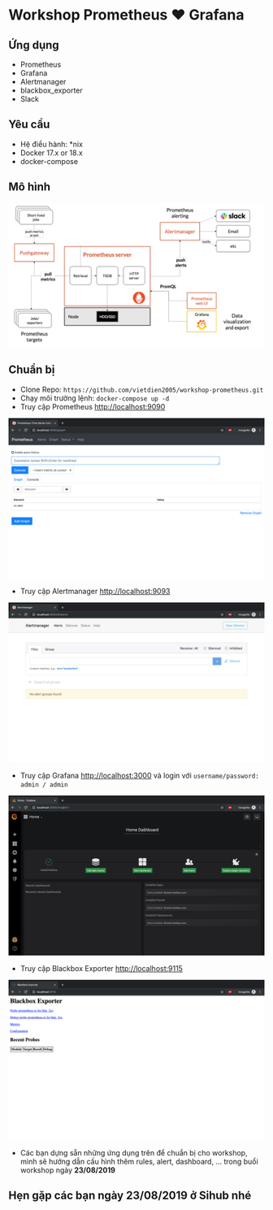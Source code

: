 # Workshop Prometheus ♥️ Grafana

## Ứng dụng

- Prometheus
- Grafana
- Alertmanager
- blackbox_exporter
- Slack

## Yêu cầu

- Hệ điều hành: *nix
- Docker 17.x or 18.x
- docker-compose

## Mô hình

![mohinh](./images/mohinh.png)

## Chuẩn bị

- Clone Repo: `https://github.com/vietdien2005/workshop-prometheus.git`
- Chạy môi trường lệnh: `docker-compose up -d`
- Truy cập Prometheus [http://localhost:9090](http://localhost:9090)

![prometheus](./images/prometheus.png)

- Truy cập Alertmanager [http://localhost:9093](http://localhost:9093)

![alertmanager](./images/alertmanager.png)

- Truy cập Grafana [http://localhost:3000](http://localhost:3000) và login với `username/password: admin / admin`

![grafana](./images/grafana.png)

- Truy cập Blackbox Exporter [http://localhost:9115](http://localhost:9115)

![blackbox](./images/blackbox.png)

- Các bạn dựng sẵn những ứng dụng trên để chuẩn bị cho workshop, mình sẽ hướng dẫn cấu hình thêm rules, alert, dashboard, ... trong buổi workshop ngày **23/08/2019**

## Hẹn gặp các bạn ngày 23/08/2019 ở Sihub nhé
